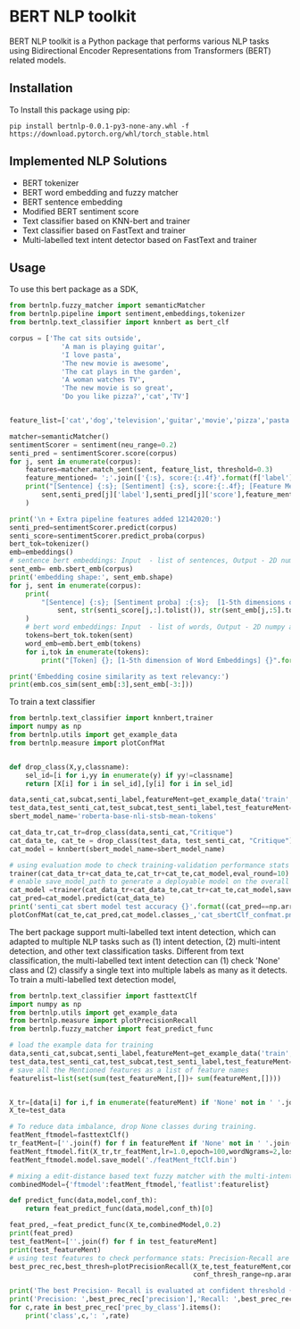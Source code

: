 BERT NLP toolkit
=============

BERT NLP toolkit is a Python package that performs various NLP tasks using Bidirectional Encoder Representations from Transformers (BERT) related models.

Installation
-------

To Install this package using pip:

```Shell
pip install bertnlp-0.0.1-py3-none-any.whl -f https://download.pytorch.org/whl/torch_stable.html
```

Implemented NLP Solutions
--------
* BERT tokenizer
* BERT word embedding and fuzzy matcher
* BERT sentence embedding
* Modified BERT sentiment score
* Text classifier based on KNN-bert and trainer
* Text classifier based on FastText and trainer
* Multi-labelled text intent detector based on FastText and trainer

Usage
--------
To use this bert package as a SDK, 
```python
from bertnlp.fuzzy_matcher import semanticMatcher
from bertnlp.pipeline import sentiment,embeddings,tokenizer
from bertnlp.text_classifier import knnbert as bert_clf

corpus = ['The cat sits outside',
             'A man is playing guitar',
             'I love pasta',
             'The new movie is awesome',
             'The cat plays in the garden',
             'A woman watches TV',
             'The new movie is so great',
             'Do you like pizza?','cat','TV']


feature_list=['cat','dog','television','guitar','movie','pizza','pasta']

matcher=semanticMatcher()
sentimentScorer = sentiment(neu_range=0.2)
senti_pred = sentimentScorer.score(corpus)
for j, sent in enumerate(corpus):
    features=matcher.match_sent(sent, feature_list, threshold=0.3)
    feature_mentioned= ';'.join(['{:s}, score:{:.4f}'.format(f['label'],f['score'] ) for f in features])
    print("[Sentence] {:s}; [Sentiment] {:s}, score:{:.4f}; [Feature Mentioned] {:s}".format(
        sent,senti_pred[j]['label'],senti_pred[j]['score'],feature_mentioned)
    )

print('\n + Extra pipeline features added 12142020:')
senti_pred=sentimentScorer.predict(corpus)
senti_score=sentimentScorer.predict_proba(corpus)
bert_tok=tokenizer()
emb=embeddings()
# sentence bert embeddings: Input  - list of sentences, Output - 2D numpy array
sent_emb= emb.sbert_emb(corpus)
print('embedding shape:', sent_emb.shape)
for j, sent in enumerate(corpus):
    print(
        "[Sentence] {:s}; [Sentiment proba] :{:s};  [1-5th dimensions of sentence embedding] {:s}".format(
            sent, str(senti_score[j,:].tolist()), str(sent_emb[j,:5].tolist()) )
    )
    # bert word embeddings: Input  - list of words, Output - 2D numpy array
    tokens=bert_tok.token(sent)
    word_emb=emb.bert_emb(tokens)
    for i,tok in enumerate(tokens):
        print("[Token] {}; [1-5th dimension of Word Embeddings] {}".format(tok, word_emb[i,:5]) )

print('Embedding cosine similarity as text relevancy:')
print(emb.cos_sim(sent_emb[:3],sent_emb[-3:]))
```
To train a text classifier
```python
from bertnlp.text_classifier import knnbert,trainer
import numpy as np
from bertnlp.utils import get_example_data
from bertnlp.measure import plotConfMat


def drop_class(X,y,classname):
    sel_id=[i for i,yy in enumerate(y) if yy!=classname]
    return [X[i] for i in sel_id],[y[i] for i in sel_id]

data,senti_cat,subcat,senti_label,featureMent=get_example_data('train','ISO-8859-1')
test_data,test_senti_cat,test_subcat,test_senti_label,test_featureMent=get_example_data('test','ISO-8859-1')
sbert_model_name='roberta-base-nli-stsb-mean-tokens'

cat_data_tr,cat_tr=drop_class(data,senti_cat,"Critique")
cat_data_te, cat_te = drop_class(test_data, test_senti_cat, "Critique")
cat_model = knnbert(sbert_model_name=sbert_model_name)

# using evaluation mode to check training-validation performance stats
trainer(cat_data_tr+cat_data_te,cat_tr+cat_te,cat_model,eval_round=10)
# enable save_model_path to generate a deployable model on the overall dataset.
cat_model =trainer(cat_data_tr+cat_data_te,cat_tr+cat_te,cat_model,save_model_path='./model.pkl')
cat_pred=cat_model.predict(cat_data_te)
print('senti_cat sbert model test accuracy {}'.format((cat_pred==np.array(cat_te)).mean() ))
plotConfMat(cat_te,cat_pred,cat_model.classes_,'cat_sbertClf_confmat.png')
```
The bert package support multi-labelled text intent detection, which can adapted to multiple NLP tasks such as (1) intent detection, (2) multi-intent detection, and other text classification tasks.
Different from text classification, the multi-labelled text intent detection can (1) check 'None' class and (2) classify a single text into multiple labels as many as it detects. 
To train a multi-labelled text detection model,
```python
from bertnlp.text_classifier import fasttextClf
import numpy as np
from bertnlp.utils import get_example_data
from bertnlp.measure import plotPrecisionRecall
from bertnlp.fuzzy_matcher import feat_predict_func

# load the example data for training
data,senti_cat,subcat,senti_label,featureMent=get_example_data('train','ISO-8859-1')
test_data,test_senti_cat,test_subcat,test_senti_label,test_featureMent=get_example_data('test','ISO-8859-1')
# save all the Mentioned features as a list of feature names
featurelist=list(set(sum(test_featureMent,[])+ sum(featureMent,[])))


X_tr=[data[i] for i,f in enumerate(featureMent) if 'None' not in ' '.join(f)]
X_te=test_data

# To reduce data imbalance, drop None classes during training.
featMent_ftmodel=fasttextClf()
tr_featMent=[''.join(f) for f in featureMent if 'None' not in ' '.join(f)]
featMent_ftmodel.fit(X_tr,tr_featMent,lr=1.0,epoch=100,wordNgrams=2,loss='ova')
featMent_ftmodel.model.save_model('./featMent_ftClf.bin')

# mixing a edit-distance based text fuzzy matcher with the multi-intent detector to improve simple cases.
combinedModel={'ftmodel':featMent_ftmodel,'featlist':featurelist}

def predict_func(data,model,conf_th):
    return feat_predict_func(data,model,conf_th)[0]

feat_pred,_=feat_predict_func(X_te,combinedModel,0.2)
print(feat_pred)
test_featMent=[''.join(f) for f in test_featureMent]
print(test_featureMent)
# using test features to check performance stats: Precision-Recall are used
best_prec_rec,best_thresh=plotPrecisionRecall(X_te,test_featureMent,combinedModel, predict_func, \
                                              conf_thresh_range=np.arange(0,1,0.1),fig_path= './aspect_ftClf_prec_rec.png')

print('The best Precision- Recall is evaluated at confident threshold {}:'.format(best_thresh))
print('Precision: ',best_prec_rec['precision'],'Recall: ',best_prec_rec['recall'])
for c,rate in best_prec_rec['prec_by_class'].items():
    print('class',c,': ',rate)
``` 